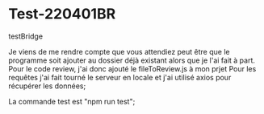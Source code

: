 # Test-220401BR
testBridge

Je viens de me rendre compte que vous attendiez peut être que le programme soit ajouter au dossier déjà existant alors que je l'ai fait à part.
Pour le code review, j'ai donc ajouté le fileToReview.js à mon prjet
Pour les requêtes j'ai fait tourné le serveur en locale et j'ai utilisé axios pour récupérer les données;

La commande test est "npm run test";
